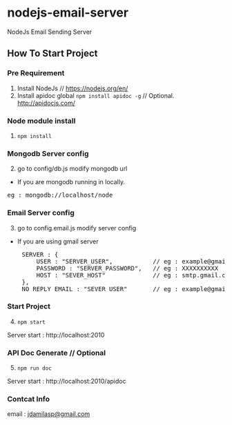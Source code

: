 # nodejs-email-server
NodeJs Email Sending Server


## How To Start Project 

### Pre Requirement 
1. Install NodeJs // https://nodejs.org/en/
2. Install apidoc global  `npm install apidoc -g` // Optional. http://apidocjs.com/

### Node module install 
1. `npm install` 

### Mongodb Server config 
2. go to config/db.js modify mongodb url 

* If you are mongodb running in locally. 
<pre>
eg : mongodb://localhost/node
</pre>

### Email Server config 
3. go to config.email.js modify server config 

* If you are using gmail server 
<pre>
    SERVER : {
        USER : "SERVER_USER",           // eg : example@gmail.com 
        PASSWORD : "SERVER_PASSWORD",   // eg : XXXXXXXXXX
        HOST : "SEVER_HOST"             // eg : smtp.gmail.com 
    },
    NO_REPLY_EMAIL : "SEVER_USER"       // eg : example@gmail.com
</pre>

### Start Project 
4. `npm start` 

Server start : http://localhost:2010

### API Doc Generate // Optional 
5. `npm run doc`

Server start : http://localhost:2010/apidoc

### Contcat Info 
email : jdamilasp@gmail.com 
